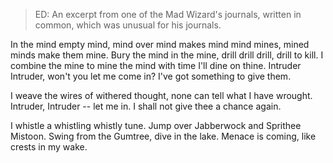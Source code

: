 > ED: An excerpt from one of the Mad Wizard's journals, written in common, which was unusual for his journals.

In the mind empty mind, mind over mind makes mind mind mines, mined minds make them mine.
Bury the mind in the mine, drill drill drill, drill to kill.
I combine the mine to mine the mind with time I'll dine on thine.
Intruder Intruder, won't you let me come in? I've got something to give them.

I weave the wires of withered thought,
none can tell what I have wrought.
Intruder, Intruder -- let me in.
I shall not give thee a chance again.

I whistle a whistling whistly tune.
Jump over Jabberwock and Sprithee Mistoon.
Swing from the Gumtree, dive in the lake.
Menace is coming, like crests in my wake.
